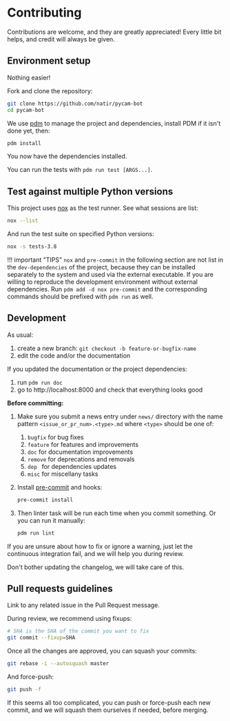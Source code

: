 # Contributing

Contributions are welcome, and they are greatly appreciated!
Every little bit helps, and credit will always be given.

## Environment setup

Nothing easier!

Fork and clone the repository:

```bash
git clone https://github.com/natir/pycam-bot
cd pycam-bot
```

We use [pdm](https://pdm.fming.dev) to manage the project and dependencies, install PDM if it isn't done yet, then:

```bash
pdm install
```

You now have the dependencies installed.

You can run the tests with `pdm run test [ARGS...]`.

## Test against multiple Python versions

This project uses [nox](https://nox.thea.codes/) as the test runner. See what sessions are list:

```bash
nox --list
```

And run the test suite on specified Python versions:

```bash
nox -s tests-3.8
```

!!! important "TIPS"
    `nox` and `pre-commit` in the following section are not list in the `dev-dependencies` of the project,
    because they can be installed separately to the system and used via the external executable. If you are willing to
    reproduce the development environment without external dependencies. Run `pdm add -d nox pre-commit` and the
    corresponding commands should be prefixed with `pdm run` as well.

## Development

As usual:

1. create a new branch: `git checkout -b feature-or-bugfix-name`
1. edit the code and/or the documentation

If you updated the documentation or the project dependencies:

1. run `pdm run doc`
1. go to http://localhost:8000 and check that everything looks good

**Before committing:**

1. Make sure you submit a news entry under `news/` directory with the name pattern `<issue_or_pr_num>.<type>.md` where `<type>` should be one of:
   1. `bugfix` for bug fixes
   1. `feature` for features and improvements
   1. `doc` for documentation improvements
   1. `remove` for deprecations and removals
   1. `dep ` for dependencies updates
   1. `misc` for miscellany tasks

1. Install [pre-commit](https://pre-commit.com/) and hooks:
   ```bash
   pre-commit install
   ```
1. Then linter task will be run each time when you commit something. Or you can run it manually:
   ```bash
   pdm run lint
   ```

If you are unsure about how to fix or ignore a warning,
just let the continuous integration fail,
and we will help you during review.

Don't bother updating the changelog, we will take care of this.

## Pull requests guidelines

Link to any related issue in the Pull Request message.

During review, we recommend using fixups:

```bash
# SHA is the SHA of the commit you want to fix
git commit --fixup=SHA
```

Once all the changes are approved, you can squash your commits:

```bash
git rebase -i --autosquash master
```

And force-push:

```bash
git push -f
```

If this seems all too complicated, you can push or force-push each new commit,
and we will squash them ourselves if needed, before merging.

